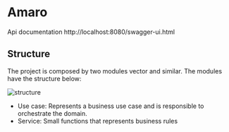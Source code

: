 # Amaro
Api documentation
http://localhost:8080/swagger-ui.html

## Structure ##
The project is composed by two modules vector and similar.
The modules have the structure below:

![structure](https://user-images.githubusercontent.com/9370679/65839080-4930d700-e2e0-11e9-86af-f1ce958d7cb9.png)

- Use case: Represents a business use case and is responsible to orchestrate the domain.
- Service: Small functions that represents business rules
